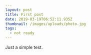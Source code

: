 ```yaml
---
layout: post
title: First post
date: 2019-03-19T06:52:11.935Z
thumbnail: /images/uploads/photo.jpg
tags:
  - not ready
---
```

Just a simple test.
